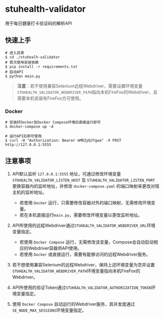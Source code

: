 # stuhealth-validator

用于每日健康打卡验证码的解析API

## 快速上手

```
# 进入目录
$ cd ./stuhealh-validator
# 首次使用安装依赖
$ pip install -r requirements.txt
# 启动API
$ python main.py
```
> **注意**：若不使用兼容Selenium远程Webdriver，需要设置环境变量```STUHEALTH_VALIDATOR_WEBDRIVER_PATH```指向本机FireFox的Webdriver，且需要本机安装有FireFox方可使用。

### Docker
```
# 安装好Docker及Docker Compose环境后直接运行即可
$ docker-compose up -d

# 运行API后即可使用
$ curl -H "Authorization: Bearer mMRZyQJYgwa" -X POST http://127.0.0.1:5555
```

## 注意事项

1. API默认监听 ```127.0.0.1:5555``` 地址，可通过修改环境变量 ```STUHEALTH_VALIDATOR_LISTEN_HOST``` 及 ```STUHEALTH_VALIDATOR_LISTEN_PORT``` 更换容器内的监听地址，并修改 ```docker-compose.yaml``` 的端口映射来更改对宿主机的监听地址。
    * 若使用 ```Docker``` 运行，只需要修改容器对外的端口映射，无需修改环境变量。
    * 若在本机直接运行```main.py```，需要修改环境变量以更改监听地址。

2. API所使用的远程Webdriver通过```STUHEALTH_VALIDATOR_WEBDRIVER_URL```环境变量指定。
    * 若使用 ```Docker Compose``` 运行，无需修改该变量，Compose会自动启动相应的Webdriver容器供API使用。
    * 若使用 ```Docker``` 或直接运行，需要有能够访问的远程Webdriver服务。
    
3. 若不想使用兼容Selenium的远程Webdriver，保持上述环境变量为空并设置```STUHEALTH_VALIDATOR_WEBDRIVER_PATH```环境变量指向本机FireFox的Webdriver。

4. API所使用的验证Token通过```STUHEALTH_VALIDATOR_AUTHORIZATION_TOKEN```环境变量指定。

5. 使用 ```Docker Compose``` 自动运行的Webdriver服务，其并发度通过```SE_NODE_MAX_SESSIONS```环境变量指定。
